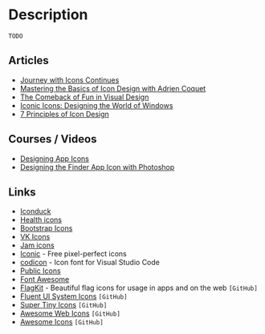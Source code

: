 # Description

`TODO`


## Articles

- [Journey with Icons Continues](https://antfu.me/posts/journey-with-icons-continues)
- [Mastering the Basics of Icon Design with Adrien Coquet](https://medium.com/noun-project/mastering-the-basics-of-icon-design-with-adrien-coquet-9c3802093e30)
- [The Comeback of Fun in Visual Design](https://applypixels.com/blog/comeback)
- [Iconic Icons: Designing the World of Windows](https://medium.com/microsoft-design/iconic-icons-designing-the-world-of-windows-5e70e25e5416)
- [7 Principles of Icon Design](https://uxdesign.cc/7-principles-of-icon-design-e7187539e4a2)


## Courses / Videos

- [Designing App Icons](https://youtube.com/playlist?list=PLxpqfOFALZU9IG6DbP3inWOgm3Rzv4ISd)
- [Designing the Finder App Icon with Photoshop](https://youtu.be/8nP5GgJ5CXg)


## Links

- [Iconduck](https://iconduck.com/)
- [Health icons](https://healthicons.org/)
- [Bootstrap Icons](https://github.com/twbs/icons)
- [VK Icons](https://vkcom.github.io/icons/)
- [Jam icons](https://jam-icons.com/)
- [Iconic](https://iconic.app/) - Free pixel-perfect icons
- [codicon](https://microsoft.github.io/vscode-codicons/dist/codicon.html) - Icon font for Visual Studio Code
- [Public Icons](https://publicicons.lllllllllllllllll.com/)
- [Font Awesome](https://fontawesome.com/)
- [FlagKit](https://github.com/madebybowtie/FlagKit) - Beautiful flag icons for usage in apps and on the web `[GitHub]`
- [Fluent UI System Icons](https://github.com/microsoft/fluentui-system-icons) `[GitHub]`
- [Super Tiny Icons](https://github.com/edent/SuperTinyIcons) `[GitHub]`
- [Awesome Web Icons](https://github.com/vkarampinis/awesome-icons) `[GitHub]`
- [Awesome Icons](https://github.com/notlmn/awesome-icons) `[GitHub]`
